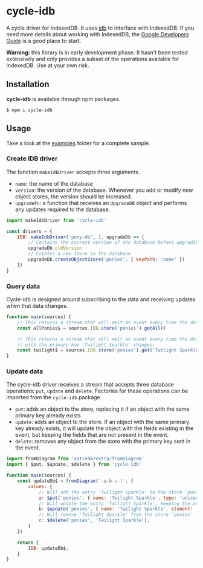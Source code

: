 # cycle-idb
A cycle driver for IndexedDB. It uses [idb](https://github.com/jakearchibald/idb) to interface with IndexedDB. If you need more details about working with IndexedDB, the [Google Developers Guide](https://developers.google.com/web/ilt/pwa/working-with-indexeddb) is a good place to start.

**Warning:** this library is in early development phase. It hasn't been tested extensively and only provides a subset of the operations available for IndexedDB. Use at your own risk.

## Installation

**cycle-idb** is available through npm packages.
```shell
$ npm i cycle-idb
```

## Usage

Take a look at the [examples](examples) folder for a complete sample.

### Create IDB driver

The function `makeIdbDriver` accepts three arguments.
- `name`: the name of the database
- `version`: the version of the database. Whenever you add or modify new object stores, the version should be increased.
- `upgradeFn`: a function that receives an `UpgradeDB` object and performs any updates required to the database.

```javascript
import makeIdbDriver from 'cycle-idb'

const drivers = {
	IDB: makeIdbDriver('pony-db', 1, upgradeDb => {
		// Contains the current version of the database before upgrading
		upgradeDb.oldVersion
		// Creates a new store in the database
		upgradeDb.createObjectStore('ponies', { keyPath: 'name' })
	})
}
```

### Query data

Cycle-idb is designed around subscribing to the data and receiving updates when that data changes.

```javascript
function main(sources) {
	// This returns a stream that will emit an event every time the data in the 'ponies' store changes.
	const allPonies$ = sources.IDB.store('ponies').getAll()

	// This returns a stream that will emit an event every time the data in the 'ponies' store
	// with the primary key 'Twilight Sparkle' changes.
	const twilight$ = sources.IDB.store('ponies').get('Twilight Sparkle')
}
```

### Update data

The cycle-idb driver receives a stream that accepts three database operations: `put`, `update` and `delete`. Factories for these operations can be imported from the `cycle-idb` package.

- `put`: adds an object to the store, replacing it if an object with the same primary key already exists.
- `update`: adds an object to the store. If an object with the same primary key already exists, it will update the object with the fields existing in the event, but keeping the fields that are not present in the event.
- `delete`: removes any object from the store with the primary key sent in the event.

```javascript
import fromDiagram from 'xstream/extra/fromDiagram'
import { $put, $update, $delete } from 'cycle-idb'

function main(sources) {
	const updateDb$ = fromDiagram('-a-b-c-|', {
		values: {
			// Will add the entry 'Twilight Sparkle' to the store 'ponies'
			a: $put('ponies', { name: 'Twilight Sparkle', type: 'unicorn' }),
			// Will update the entry 'Twilight Sparkle', keeping the previous 'type' field
			b: $update('ponies', { name: 'Twilight Sparkle', element: 'magic' }),
			// Will remove 'Twilight Sparkle' from the store 'ponies'
			c: $delete('ponies', 'Twilight Sparkle'),
		}
	})

	return {
		IDB: updateDb$,
	}
}
```
